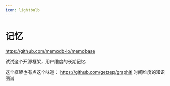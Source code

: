 ```yaml
---
icon: lightbulb
---
```

# 记忆

https://github.com/memodb-io/memobase

试试这个开源框架，用户维度的长期记忆

这个框架也有点这个味道：
https://github.com/getzep/graphiti
时间维度的知识图谱